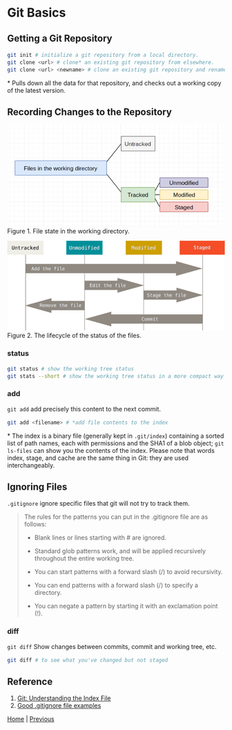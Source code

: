 # Git Basics

## Getting a Git Repository
````bash
git init # initialize a git repository from a local directory.
git clone <url> # clone* an existing git repository from elsewhere.
git clone <url> <newname> # clone an existing git repository and rename it.
````
\* Pulls down all the data for that repository, and checks out a working copy of the latest version.

## Recording Changes to the Repository
![](./images/file-states.png)
Figure 1. File state in the working directory.

![](./images/lifecycle.png)
Figure 2. The lifecycle of the status of the files.

### status
````bash
git status # show the working tree status
git stats --short # show the working tree status in a more compact way
````
### add
`git add` add precisely this content to the next commit.

````bash
git add <filename> # *add file contents to the index
````
\* The index is a binary file (generally kept in `.git/index`) containing a sorted list of path names, each with permissions and the SHA1 of a blob object; `git ls-files` can show you the contents of the index. Please note that words index, stage, and cache are the same thing in Git: they are used interchangeably.

## Ignoring Files
`.gitignore` ignore specific files that git will not try to track them.

> The rules for the patterns you can put in the .gitignore file are as follows:
> - Blank lines or lines starting with # are ignored.
> 
> - Standard glob patterns work, and will be applied recursively throughout the entire working tree.
> 
> - You can start patterns with a forward slash (/) to avoid recursivity.
> 
> - You can end patterns with a forward slash (/) to specify a directory.
> 
> - You can negate a pattern by starting it with an exclamation point (!).

### diff
`git diff` Show changes between commits, commit and working tree, etc.
````bash
git diff # to see what you've changed but not staged
````

## Reference
1. [Git: Understanding the Index File](https://mincong-h.github.io/2018/04/28/git-index/)
2. [Good .gitignore file examples](https://github.com/github/gitignore)

[Home](https://github.com/lolimay/Pro-Git-Reading-Notes) | [Previous](./1-Getting-Started.md)
